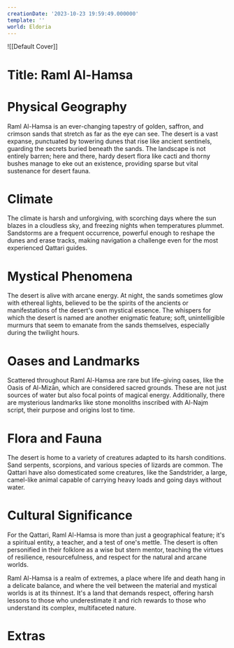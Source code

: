 ```yaml
---
creationDate: '2023-10-23 19:59:49.000000'
template: ''
world: Eldoria
---
```

![[Default Cover]]

# Title: Raml Al-Hamsa

# Physical Geography
Raml Al-Hamsa is an ever-changing tapestry of golden, saffron, and crimson sands that stretch as far as the eye can see. The desert is a vast expanse, punctuated by towering dunes that rise like ancient sentinels, guarding the secrets buried beneath the sands. The landscape is not entirely barren; here and there, hardy desert flora like cacti and thorny bushes manage to eke out an existence, providing sparse but vital sustenance for desert fauna.
# Climate
The climate is harsh and unforgiving, with scorching days where the sun blazes in a cloudless sky, and freezing nights when temperatures plummet. Sandstorms are a frequent occurrence, powerful enough to reshape the dunes and erase tracks, making navigation a challenge even for the most experienced Qattari guides.
# Mystical Phenomena
The desert is alive with arcane energy. At night, the sands sometimes glow with ethereal lights, believed to be the spirits of the ancients or manifestations of the desert's own mystical essence. The whispers for which the desert is named are another enigmatic feature; soft, unintelligible murmurs that seem to emanate from the sands themselves, especially during the twilight hours.
# Oases and Landmarks
Scattered throughout Raml Al-Hamsa are rare but life-giving oases, like the Oasis of Al-Mizān, which are considered sacred grounds. These are not just sources of water but also focal points of magical energy. Additionally, there are mysterious landmarks like stone monoliths inscribed with Al-Najm script, their purpose and origins lost to time.
# Flora and Fauna
The desert is home to a variety of creatures adapted to its harsh conditions. Sand serpents, scorpions, and various species of lizards are common. The Qattari have also domesticated some creatures, like the Sandstrider, a large, camel-like animal capable of carrying heavy loads and going days without water.
# Cultural Significance
For the Qattari, Raml Al-Hamsa is more than just a geographical feature; it's a spiritual entity, a teacher, and a test of one's mettle. The desert is often personified in their folklore as a wise but stern mentor, teaching the virtues of resilience, resourcefulness, and respect for the natural and arcane worlds.

Raml Al-Hamsa is a realm of extremes, a place where life and death hang in a delicate balance, and where the veil between the material and mystical worlds is at its thinnest. It's a land that demands respect, offering harsh lessons to those who underestimate it and rich rewards to those who understand its complex, multifaceted nature.

# Extras

